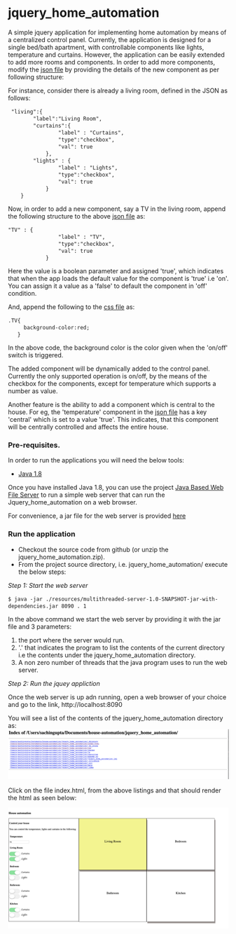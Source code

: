 # jquery_home_automation
A simple jquery application for implementing home automation by means of a centralized control panel. Currently, the 
application is designed for a single bed/bath apartment, with controllable components like lights, temperature and curtains. 
However, the application can be easily extended to add more rooms and components. In order to add more components, modify
the [json file](data/settings.json) by providing the details of the new component as per following structure:

For instance, consider there is already a living room, defined in the JSON as follows:
```
 "living":{
        "label":"Living Room",
        "curtains":{
                "label" : "Curtains",
                "type":"checkbox",
                "val": true
            },
        "lights" : {
                "label" : "Lights",
                "type":"checkbox",
                "val": true
            }
    }
```

Now, in order to add a new component, say a TV in the living room, append the following structure to the above 
[json file](data/settings.json) as:

```
"TV" : {
                "label" : "TV",
                "type":"checkbox",
                "val": true
            }
```

Here the value is a boolean parameter and assigned 'true', which indicates that when the app loads the default value 
for the component is 'true' i.e 'on'. You can assign it a value as a 'false' to default the component in 'off' condition.


And, append the following to the [css file](css/main.css) as:
```
.TV{
     background-color:red;
   }
```

In the above code, the background color is the color given when the 'on/off' switch is triggered. 

The added component will be dynamically added to the control panel. Currently the only supported operation is on/off, 
by the means of the checkbox for the components, except for temperature which supports a number as value.

Another feature is the ability to add a component which is central to the house. For eg, the 'temperature' component in the 
[json file](data/settings.json) has a key 'central' which is set to a value 'true'. This indicates, that this component 
will be centrally controlled and affects the entire house.

### Pre-requisites.
In order to run the applications you will need the below tools:

* [Java 1.8](http://www.oracle.com/technetwork/java/javase/downloads/index.html)

Once you have installed Java 1.8, you can use the project [Java Based Web File Server](https://github.com/1010sachin/multithreaded-file-server)
to run a simple web server that can run the Jquery_home_automation on a web browser.

For convenience, a jar file for the web server is provided [here](resources/multithreaded-server-1.0-SNAPSHOT-jar-with-dependencies.jar)

### Run the application
* Checkout the source code from github (or unzip the jquery_home_automation.zip). 
* From the project source directory, i.e. jquery_home_automation/ execute the below steps:

*Step 1: Start the web server*
```
$ java -jar ./resources/multithreaded-server-1.0-SNAPSHOT-jar-with-dependencies.jar 8090 . 1

```
In the above command we start the web server by providing it with the jar file and 3 parameters:
1. the port where the server would run.
2. '.' that indicates the program to list the contents of the current directory i.e the contents under the jquery_home_automation
directory. 
3. A non zero number of threads that the java program uses to run the web server.

*Step 2: Run the jquey appliction*

Once the web server is up adn running, open a web browser of your choice and go to the link, http://localhost:8090

You will see a list of the contents of the jquery_home_automation directory as:
![](images/DirectoryListings.png?raw=true)

Click on the file index.html, from the above listings and that should render the html as seen below:

![](images/home_automation_screen.png?raw=true)
